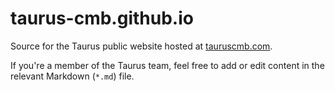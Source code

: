 # taurus-cmb.github.io

Source for the Taurus public website hosted at [tauruscmb.com](https://www.tauruscmb.com/).

If you're a member of the Taurus team, feel free to add or edit content in the relevant Markdown (`*.md`) file.
